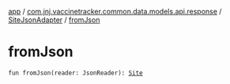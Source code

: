 [app](../../index.md) / [com.jnj.vaccinetracker.common.data.models.api.response](../index.md) / [SiteJsonAdapter](index.md) / [fromJson](./from-json.md)

# fromJson

`fun fromJson(reader: JsonReader): `[`Site`](../-site/index.md)